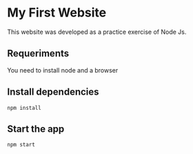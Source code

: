 # My First Website

This website was developed as a practice exercise of Node Js.

## Requeriments

You need to install node and a browser

## Install dependencies

    npm install
    
## Start the app

    npm start

